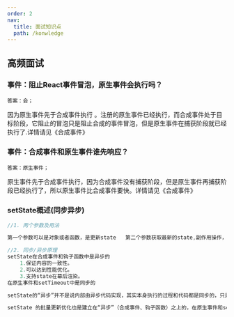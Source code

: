 ```yaml
---
order: 2  
nav:
  title: 面试知识点
  path: /konwledge
---
```


## 高频面试

### 事件：阻止React事件冒泡，原生事件会执行吗？
`答案：会；`

因为原生事件先于合成事件执行 。注册的原生事件已经执行，而合成事件处于目标阶段，它阻止的冒泡只是阻止合成的事件冒泡，但是原生事件在捕获阶段就已经执行了.详情请见《合成事件》

### 事件：合成事件和原生事件谁先响应？
`答案：原生事件；`

原生事件先于合成事件执行，因为合成事件没有捕获阶段，但是原生事件再捕获阶段已经执行了，所以原生事件比合成事件要快。详情请见《合成事件》


### setState概述(同步异步)
```js
//1. 两个参数及用法

第一个参数可以是对象或者函数，是更新state   第二个参数获取最新的state,副作用操作，dom操作事件触发声明，数据获取，第三方库实例化

//2. 同步/异步原理
setState在合成事件和钩子函数中是异步的 
	1.保证内容的一致性。
	2.可以达到性能优化。
	3.支持state在幕后渲染。
在原生事件和setTimeout中是同步的

setState的“异步”并不是说内部由异步代码实现，其实本身执行的过程和代码都是同步的，只是合成事件和钩子函数的调用顺序在更新之前，导致在合成事件和钩子函数中没法立马拿到更新后的值，形式了所谓的“异步”，当然可以通过第二个参数 setState(partialState, callback) 中的callback拿到更新后的结果。

setState 的批量更新优化也是建立在“异步”（合成事件、钩子函数）之上的，在原生事件和setTimeout 中不会批量更新，在“异步”中如果对同一个值进行多次 setState ， setState 的批量更新策略会对其进行覆盖，取最后一次的执行，如果是同时 setState 多个不同的值，在更新时会对其进行合并批量更新。

```